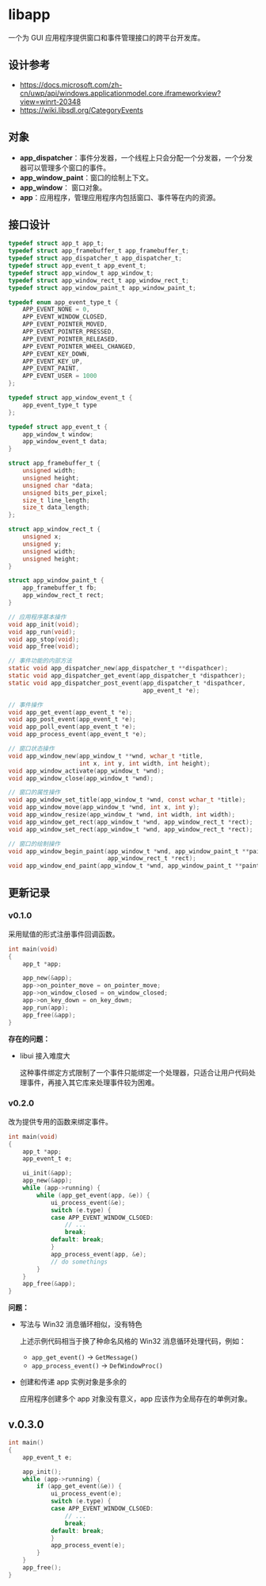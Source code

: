 # libapp

一个为 GUI 应用程序提供窗口和事件管理接口的跨平台开发库。

## 设计参考

- https://docs.microsoft.com/zh-cn/uwp/api/windows.applicationmodel.core.iframeworkview?view=winrt-20348
- https://wiki.libsdl.org/CategoryEvents

## 对象

- **app_dispatcher**：事件分发器，一个线程上只会分配一个分发器，一个分发器可以管理多个窗口的事件。
- **app_window_paint**：窗口的绘制上下文。
- **app_window**： 窗口对象。
- **app**：应用程序，管理应用程序内包括窗口、事件等在内的资源。

## 接口设计

```c
typedef struct app_t app_t;
typedef struct app_framebuffer_t app_framebuffer_t;
typedef struct app_dispatcher_t app_dispatcher_t;
typedef struct app_event_t app_event_t;
typedef struct app_window_t app_window_t;
typedef struct app_window_rect_t app_window_rect_t;
typedef struct app_window_paint_t app_window_paint_t;

typedef enum app_event_type_t {
    APP_EVENT_NONE = 0,
    APP_EVENT_WINDOW_CLOSED,
    APP_EVENT_POINTER_MOVED,
    APP_EVENT_POINTER_PRESSED,
    APP_EVENT_POINTER_RELEASED,
    APP_EVENT_POINTER_WHEEL_CHANGED,
    APP_EVENT_KEY_DOWN,
    APP_EVENT_KEY_UP,
    APP_EVENT_PAINT,
    APP_EVENT_USER = 1000
};

typedef struct app_window_event_t {
    app_event_type_t type
};

typedef struct app_event_t {
    app_window_t window;
    app_window_event_t data;
}

struct app_framebuffer_t {
    unsigned width;
    unsigned height;
    unsigned char *data;
    unsigned bits_per_pixel;
    size_t line_length;
    size_t data_length;
};

struct app_window_rect_t {
    unsigned x;
    unsigned y;
    unsigned width;
    unsigned height;
}

struct app_window_paint_t {
    app_framebuffer_t fb;
    app_window_rect_t rect;
}

// 应用程序基本操作
void app_init(void);
void app_run(void);
void app_stop(void);
void app_free(void);

// 事件功能的内部方法
static void app_dispatcher_new(app_dispatcher_t **dispathcer);
static void app_dispatcher_get_event(app_dispatcher_t *dispathcer);
static void app_dispatcher_post_event(app_dispatcher_t *dispathcer,
                                      app_event_t *e);

// 事件操作
void app_get_event(app_event_t *e);
void app_post_event(app_event_t *e);
void app_poll_event(app_event_t *e);
void app_process_event(app_event_t *e);

// 窗口状态操作
void app_window_new(app_window_t **wnd, wchar_t *title,
                    int x, int y, int width, int height);
void app_window_activate(app_window_t *wnd);
void app_window_close(app_window_t *wnd);

// 窗口的属性操作
void app_window_set_title(app_window_t *wnd, const wchar_t *title);
void app_window_move(app_window_t *wnd, int x, int y);
void app_window_resize(app_window_t *wnd, int width, int width);
void app_window_get_rect(app_window_t *wnd, app_window_rect_t *rect);
void app_window_set_rect(app_window_t *wnd, app_window_rect_t *rect);

// 窗口的绘制操作
void app_window_begin_paint(app_window_t *wnd, app_window_paint_t **paint,
                            app_window_rect_t *rect);
void app_window_end_paint(app_window_t *wnd, app_window_paint_t **paint);
```

## 更新记录

### v0.1.0

采用赋值的形式注册事件回调函数。

```c
int main(void)
{
    app_t *app;

    app_new(&app);
    app->on_pointer_move = on_pointer_move;
    app->on_window_closed = on_window_closed;
    app->on_key_down = on_key_down;
    app_run(app);
    app_free(&app);
}
```

**存在的问题：**

- libui 接入难度大

    这种事件绑定方式限制了一个事件只能绑定一个处理器，只适合让用户代码处理事件，再接入其它库来处理事件较为困难。

### v0.2.0

改为提供专用的函数来绑定事件。

```c
int main(void)
{
    app_t *app;
    app_event_t e;

    ui_init(&app);
    app_new(&app);
    while (app->running) {
        while (app_get_event(app, &e)) {
            ui_process_event(&e);
            switch (e.type) {
            case APP_EVENT_WINDOW_CLSOED:
                // ...
                break;
            default: break;
            }
            app_process_event(app, &e);
            // do somethings
        }
    }
    app_free(&app);
}
```

**问题：**

- 写法与 Win32 消息循环相似，没有特色

  上述示例代码相当于换了种命名风格的 Win32 消息循环处理代码，例如：
  - `app_get_event()` -> `GetMessage()`
  - `app_process_event()` -> `DefWindowProc()`

- 创建和传递 app 实例对象是多余的

  应用程序创建多个 app 对象没有意义，app 应该作为全局存在的单例对象。

## v.0.3.0

```c
int main()
{
    app_event_t e;

    app_init();
    while (app->running) {
        if (app_get_event(&e)) {
            ui_process_event(e);
            switch (e.type) {
            case APP_EVENT_WINDOW_CLSOED:
                // ...
                break;
            default: break;
            }
            app_process_event(e);
        }
    }
    app_free();
}
```
